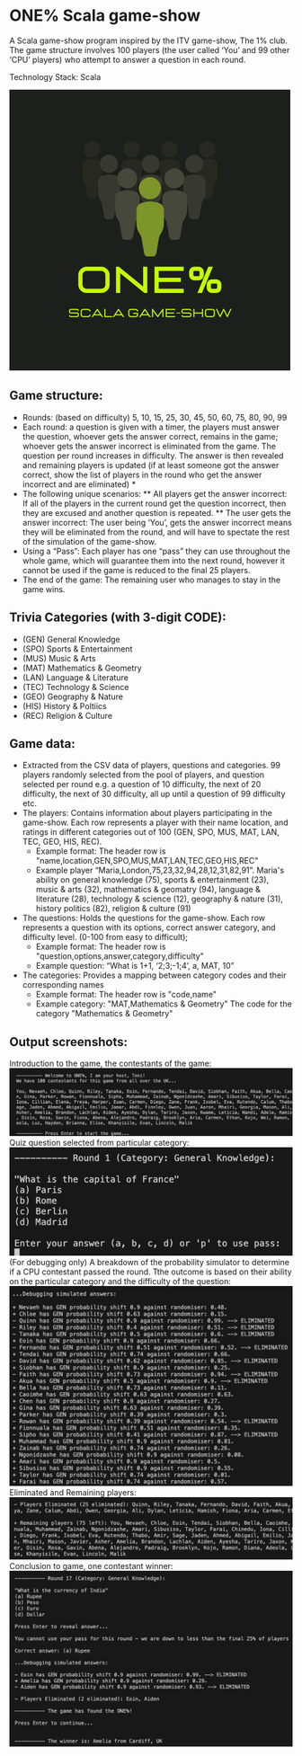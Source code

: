 # ONE% Scala game-show

A Scala game-show program inspired by the ITV game-show, The 1% club. The game structure involves 100 players (the user called ‘You’ and 99 other ‘CPU’ players) who attempt to answer a question in each round.

Technology Stack: Scala

![logo](screenshots/project-onepercent.png)

## Game structure:
* Rounds: (based on difficulty) 5, 10, 15, 25, 30, 45, 50, 60, 75, 80, 90, 99
* Each round: a question is given with a timer, the players must answer the question, whoever gets the answer correct, remains in the game; whoever gets the answer incorrect is eliminated from the game. The question per round increases in difficulty. The answer is then revealed and remaining players is updated (if at least someone got the answer correct, show the list of players in the round who get the answer incorrect and are eliminated)
    * 
* The following unique scenarios:
    ** All players get the answer incorrect: If all of the players in the current round get the question incorrect, then they are excused and another question is repeated.
    ** The user gets the answer incorrect: The user being ‘You’, gets the answer incorrect means they will be eliminated from the round, and will have to spectate the rest of the simulation of the game-show.
* Using a “Pass”: Each player has one “pass” they can use throughout the whole game, which will guarantee them into the next round, however it cannot be used if the game is reduced to the final 25 players.
* The end of the game: The remaining user who manages to stay in the game wins.

## Trivia Categories (with 3-digit CODE):
* (GEN) General Knowledge
* (SPO) Sports & Entertainment
* (MUS) Music & Arts
* (MAT) Mathematics & Geometry
* (LAN) Language & Literature
* (TEC) Technology & Science
* (GEO) Geography & Nature
* (HIS) History & Poltiics
* (REC) Religion & Culture

## Game data:
* Extracted from the CSV data of players, questions and categories. 99 players randomly selected from the pool of players, and question selected per round e.g. a question of 10 difficulty, the next of 20 difficulty, the next of 30 difficulty, all up until a question of 99 difficulty etc.
* The players: Contains information about players participating in the game-show. Each row represents a player with their name location, and ratings in different categories out of 100 (GEN, SPO, MUS, MAT, LAN, TEC, GEO, HIS, REC).
    * Example format: The header row is "name,location,GEN,SPO,MUS,MAT,LAN,TEC,GEO,HIS,REC"
    * Example player “Maria,London,75,23,32,94,28,12,31,82,91”. Maria's ability on general knowledge (75), sports & entertainment (23), music & arts (32), mathematics & geomatry (94), language & literature (28), technology & science (12), geography & nature (31), history politics (82), religion & culture (91)
* The questions: Holds the questions for the game-show. Each row represents a question with its options, correct answer category, and difficulty level. (0-100 from easy to difficult);
    * Example format: The header row is "question,options,answer,category,difficulty"
    * Example question: “What is 1+1, ‘2;3;-1;4’, a, MAT, 10”
* The categories: Provides a mapping between category codes and their corresponding names
    * Example format: The header row is "code,name"
    * Example category: "MAT,Mathematics & Geometry" The code for the category "Mathematics & Geometry"

## Output screenshots:
Introduction to the game, the contestants of the game: ![os-1](screenshots/output-intro.png) 
Quiz question selected from particular category: ![os-2](screenshots/output-qn.png) 
(For debugging only) A breakdown of the probability simulator to determine if a CPU contestant passed the round. Tthe outcome is based on their ability on the particular category and the difficulty of the question: ![os-3](screenshots/output-db.png) 
Eliminated and Remaining players: ![os-4](screenshots/output-update.png)
Conclusion to game, one contestant winner: ![os-5](screenshots/output-final.png) 